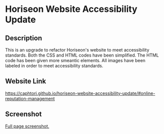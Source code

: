 # Horiseon Website Accessibility Update

## Description

This is an upgrade to refactor Horiseon's website to meet accessibility standards.  Both the CSS and HTML codes have been simplified.  The HTML code has been given more smeantic elements.  All images have been labeled in order to meet accessibility standards.

## Website Link

https://caphtori.github.io/horiseon-website-accessibility-update/#online-reputation-management

## Screenshot

[Full page screenshot.](./assets/images/site-screenshot.png)